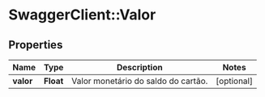 # SwaggerClient::Valor

## Properties
Name | Type | Description | Notes
------------ | ------------- | ------------- | -------------
**valor** | **Float** | Valor monetário do saldo do cartão. | [optional] 


